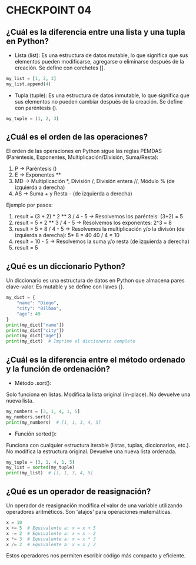 # CHECKPOINT 04

## ¿Cuál es la diferencia entre una lista y una tupla en Python?

- Lista (list): Es una estructura de datos mutable, lo que significa que sus elementos pueden modificarse, agregarse o eliminarse después de la creación. Se define con corchetes [].

```python
my_list = [1, 2, 3]
my_list.append(4)  
```

- Tupla (tuple): Es una estructura de datos inmutable, lo que significa que sus elementos no pueden cambiar después de la creación. Se define con paréntesis ().

```python
my_tuple = (1, 2, 3)
```

## ¿Cuál es el orden de las operaciones?

El orden de las operaciones en Python sigue las reglas PEMDAS (Paréntesis, Exponentes, Multiplicación/División, Suma/Resta):

1. P → Paréntesis ()
2. E → Exponentes **
3. MD → Multiplicación *, División /, División entera //, Módulo % (de izquierda a derecha)
4. AS → Suma + y Resta - (de izquierda a derecha)

Ejemplo por pasos:
1. result = (3 + 2) * 2 ** 3 / 4 - 5  -> Resolvemos los parénteis: (3+2) = 5
2. result = 5 * 2 ** 3 / 4 - 5  -> Resolvemos los exponentes: 2^3 = 8 
3. result = 5 * 8 / 4 - 5  -> Resolvemos la multiplicación y/o la divisón (de izquierda a derecha): 5* 8 = 40    40 / 4 = 10
4. result = 10 - 5  -> Resolvemos la suma y/o resta (de izquierda a derecha)
5. result = 5

## ¿Qué es un diccionario Python?

Un diccionario es una estructura de datos en Python que almacena pares clave-valor. Es mutable y se define con llaves {}.

```python
my_dict = {
    "name": "Diego",
    "city": "Bilbao",
	"age": 49
}
print(my_dict["name"])
print(my_dict["city"])
print(my_dict["age"])
print(my_dict)  # Imprime el diccionario completo
```

## ¿Cuál es la diferencia entre el método ordenado y la función de ordenación?

- Método .sort():

Solo funciona en listas.
Modifica la lista original (in-place).
No devuelve una nueva lista.

```python
my_numbers = [3, 1, 4, 1, 5]
my_numbers.sort()
print(my_numbers)  # [1, 1, 3, 4, 5]
```

- Función sorted():

Funciona con cualquier estructura iterable (listas, tuplas, diccionarios, etc.).
No modifica la estructura original.
Devuelve una nueva lista ordenada.

```python
my_tuple = (3, 1, 4, 1, 5)
my_list = sorted(my_tuple)
print(my_list)  # [1, 1, 3, 4, 5]
```

## ¿Qué es un operador de reasignación?

Un operador de reasignación modifica el valor de una variable utilizando operadores aritméticos. Son 'atajos' para operaciones matemáticas.

```python
x = 10
x += 5  # Equivalente a: x = x + 5
x -= 2  # Equivalente a: x = x - 2
x *= 3  # Equivalente a: x = x * 3
x /= 2  # Equivalente a: x = x / 2
```

Estos operadores nos permiten escribir código más compacto y eficiente.

